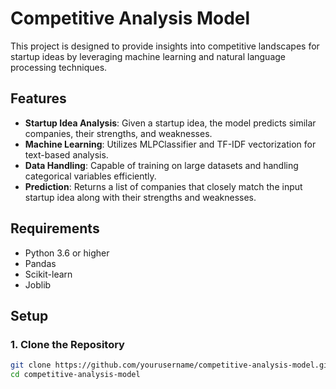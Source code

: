 # Competitive Analysis Model

This project is designed to provide insights into competitive landscapes for startup ideas by leveraging machine learning and natural language processing techniques.

## Features

- **Startup Idea Analysis**: Given a startup idea, the model predicts similar companies, their strengths, and weaknesses.
- **Machine Learning**: Utilizes MLPClassifier and TF-IDF vectorization for text-based analysis.
- **Data Handling**: Capable of training on large datasets and handling categorical variables efficiently.
- **Prediction**: Returns a list of companies that closely match the input startup idea along with their strengths and weaknesses.

## Requirements

- Python 3.6 or higher
- Pandas
- Scikit-learn
- Joblib

## Setup

### 1. Clone the Repository

```sh
git clone https://github.com/yourusername/competitive-analysis-model.git
cd competitive-analysis-model
